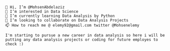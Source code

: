 

    👋 Hi, I’m @MohsenAbdelaziz
    👀 I’m interested in Data Science
    🌱 I’m currently learning Data Analysis by Python
    💞️ I’m looking to collaborate on Data Analysis Projects
    📫 How to reach me @ elemy92@gmail.com twitter @Mohsenelemy

    I'm starting to pursue a new career in data analysis so here i will be putting any data analysis projects or coding for future employes to check :)

